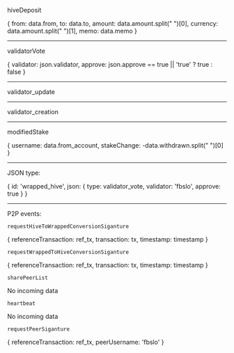 hiveDeposit

{
  from: data.from,
  to: data.to,
  amount: data.amount.split(" ")[0],
  currency: data.amount.split(" ")[1],
  memo: data.memo
}

---

validatorVote

{
  validator: json.validator,
  approve: json.approve == true || 'true' ? true : false
}

---

validator_update

---

validator_creation

---

modifiedStake

{
  username: data.from_account,
  stakeChange: -data.withdrawn.split(" ")[0]
}

---

JSON type:

{
  id: 'wrapped_hive',
  json: {
    type: validator_vote,
    validator: 'fbslo',
    approve: true
  }
}


---

P2P events:

`requestHiveToWrappedConversionSiganture`

{
  referenceTransaction: ref_tx,
  transaction: tx,
  timestamp: timestamp
}

`requestWrappedToHiveConversionSiganture`

{
  referenceTransaction: ref_tx,
  transaction: tx,
  timestamp: timestamp
}

`sharePeerList`

No incoming data

`heartbeat`

No incoming data

`requestPeerSiganture`

{
  referenceTransaction: ref_tx,
  peerUsername: 'fbslo'
}
